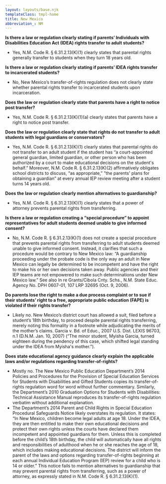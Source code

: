```yaml
---
layout: layouts/base.njk
templateClass: tmpl-home
title: New Mexico
abbreviation_: NM
---
```


**Is there a law or regulation clearly stating if parents’ Individuals with Disabilities Education Act (IDEA) rights transfer to adult students?**

- Yes, N.M. Code R. § 6.31.2.13(K)(1) clearly states that parental rights generally transfer to students when they turn 18 years old.

**Is there a law or regulation clearly stating if parents’ IDEA rights transfer to incarcerated students?**

- No, New Mexico’s transfer-of-rights regulation does not clearly state whether parental rights transfer to incarcerated students upon incarceration.

**Does the law or regulation clearly state that parents have a right to notice post transfer?**

- Yes, N.M. Code R. § 6.31.2.13(K)(1)(a) clearly states that parents have a right to notice post transfer.

**Does the law or regulation clearly state that rights do not transfer to adult students with legal guardians or conservators?**

- Yes, N.M. Code R. § 6.31.2.13(K)(1) clearly states that parental rights do not transfer to an adult student if the student has “a court-appointed general guardian, limited guardian, or other person who has been authorized by a court to make educational decisions on the student's behalf.” Moreover, N.M. Code R. § 6.31.2.13(K)(2) affirmatively obligates school districts to discuss, “as appropriate,” ”the parents' plans for obtaining a guardian” at every annual IEP review meeting after a student turns 14 years old.

**Does the law or regulation clearly mention alternatives to guardianship?**

- Yes, N.M. Code R. § 6.31.2.13(K)(1) clearly states that a power of attorney prevents parental rights from transferring.

**Is there a law or regulation creating a “special procedure” to appoint representatives for adult students deemed unable to give informed consent?**

- No, N.M. Code R. § 6.31.2.13(K)(1) does not create a special procedure that prevents parental rights from transferring to adult students deemed unable to give informed consent. Instead, it clarifies that such a procedure would be contrary to New Mexico law: “A guardianship proceeding under the probate code is the only way an adult in New Mexico can legally be determined to be incompetent and have the right to make his or her own decisions taken away. Public agencies and their IEP teams are not empowered to make such determinations under New Mexico law.” See also In re Grants/Cibola Cnty. Schs., N.M. State Educ. Agency No. DPH 0607-01, 107 LRP 32695 (Oct. 9, 2006).

**Do parents lose the right to make a due process complaint or to sue if their students’ right to a free, appropriate public education (FAPE) is violated if their rights transfer?**

- Likely no. New Mexico’s district court has allowed a suit, filed before a student’s 18th birthday, to proceed despite parental rights transferring, merely noting this formality in a footnote while adjudicating the merits of the mother’s claims. Garcia v. Bd. of Educ., 2007 U.S. Dist. LEXIS 96703, n.1 (D.N.M. Jan. 10, 2007) (“The minor student, Myisha Garcia, turned eighteen during the pendency of this case, which shifted legal standing under the IDEA from Myisha's mother.”).

**Does state educational agency guidance clearly explain the applicable laws and/or regulations regarding transfer-of-rights?**

- Mostly no. The New Mexico Public Education Department’s 2014 Policies and Procedures for the Provision of Special Education Services for Students with Disabilities and Gifted Students copies its transfer-of-rights regulation word for word without further commentary. Similarly, the Department’s 2010 Graduation Options for Students with Disabilities: Technical Assistance Manual reproduces its transfer-of-rights regulation verbatim without additional explanation.
- The Department’s 2014 Parent and Child Rights in Special Education Procedural Safeguards Notice likely overstates its regulation. It states: “In New Mexico, children become legal adults at age 18. Under the IDEA, they are then entitled to make their own educational decisions and protect their own rights unless the courts have declared them incompetent and appointed guardians for them. Unless this is completed before the child’s 18th birthday, the child will automatically have all rights and responsibilities of adulthood when he or she reaches the age of 18, which includes making educational decisions. The district will inform the parent of the laws and options regarding transfer-of-rights beginning at each annual Individual Education Program (IEP) review for a child who is 14 or older.” This notice fails to mention alternatives to guardianship that may prevent parental rights from transferring, such as a power of attorney, as expressly stated in N.M. Code R. § 6.31.2.13(K)(1).

